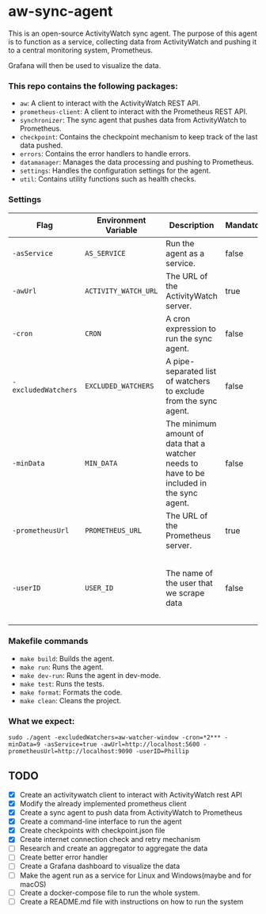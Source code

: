 # aw-sync-agent

This is an open-source ActivityWatch sync agent. The purpose of this agent is to function as a service, collecting data from ActivityWatch and pushing it to a central monitoring system, Prometheus. 

Grafana will then be used to visualize the data.



### This repo contains the following packages:

- `aw`: A client to interact with the ActivityWatch REST API.
- `prometheus-client`: A client to interact with the Prometheus REST API.
- `synchronizer`: The sync agent that pushes data from ActivityWatch to Prometheus.
- `checkpoint`: Contains the checkpoint mechanism to keep track of the last data pushed.
- `errors`: Contains the error handlers to handle errors.
- `datamanager`: Manages the data processing and pushing to Prometheus.
- `settings`: Handles the configuration settings for the agent.
- `util`: Contains utility functions such as health checks.


### Settings

| Flag                | Environment Variable | Description                                                                               | Mandatory | Default                                           |
|---------------------|----------------------|-------------------------------------------------------------------------------------------|-----------|---------------------------------------------------|
| `-asService`        | `AS_SERVICE`         | Run the agent as a service.                                                               | false     | false                                             |
| `-awUrl`            | `ACTIVITY_WATCH_URL` | The URL of the ActivityWatch server.                                                      | true      | -                                                 |
| `-cron`             | `CRON`               | A cron expression to run the sync agent.                                                  | false     | Every 10 minutes                                  |
| `-excludedWatchers` | `EXCLUDED_WATCHERS`  | A pipe-separated list of watchers to exclude from the sync agent.                         | false     | -                                                 |
| `-minData`          | `MIN_DATA`           | The minimum amount of data that a watcher needs to have to be included in the sync agent. | false     | 5                                                 |
| `-prometheusUrl`    | `PROMETHEUS_URL`     | The URL of the Prometheus server.                                                         | true      | -                                                 |
| `-userID`           | `USER_ID`            | The name of the user that we scrape data                                                  | false     | The name of the computer otherwise a generated id |


### Makefile commands

- `make build`: Builds the agent.
- `make run`: Runs the agent.
- `make dev-run`: Runs the agent in dev-mode.
- `make test`: Runs the tests.
- `make format`: Formats the code.
- `make clean`: Cleans the project.

### What we expect:

    sudo ./agent -excludedWatchers=aw-watcher-window -cron=*2*** -minData=9 -asService=true -awUrl=http://localhost:5600 -prometheusUrl=http://localhost:9090 -userID=Phillip

## TODO

- [x] Create an activitywatch client to interact with ActivityWatch rest API
- [x] Modify the already implemented prometheus client
- [x] Create a sync agent to push data from ActivityWatch to Prometheus
- [x] Create a command-line interface to run the agent
- [x] Create checkpoints with checkpoint.json file
- [x] Create internet connection check and retry mechanism
- [ ] Research and create an aggregator to aggregate the data
- [ ] Create better error handler
- [ ] Create a Grafana dashboard to visualize the data
- [ ] Make the agent run as a service for Linux and Windows(maybe and for macOS)
- [ ] Create a docker-compose file to run the whole system.
- [ ] Create a README.md file with instructions on how to run the system
